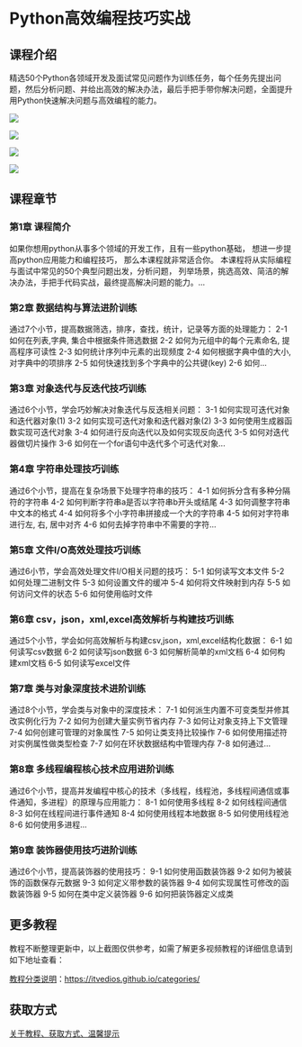 # Python高效编程技巧实战

## 课程介绍

精选50个Python各领域开发及面试常见问题作为训练任务，每个任务先提出问题，然后分析问题、并给出高效的解决办法，最后手把手带你解决问题，全面提升用Python快速解决问题与高效编程的能力。

![](http://oqn6ggw87.bkt.clouddn.com/Python高效编程技巧实战1.png)

<!--more-->

![](http://oqn6ggw87.bkt.clouddn.com/Python高效编程技巧实战2.png)

![](http://oqn6ggw87.bkt.clouddn.com/Python高效编程技巧实战3.png)

![](http://oqn6ggw87.bkt.clouddn.com/Python高效编程技巧实战4.png)

## 课程章节

### 第1章 课程简介

如果你想用python从事多个领域的开发工作，且有一些python基础， 想进一步提高python应用能力和编程技巧， 那么本课程就非常适合你。 本课程将从实际编程与面试中常见的50个典型问题出发，分析问题， 列举场景，挑选高效、简洁的解决办法，手把手代码实战，最终提高解决问题的能力。...

### 第2章 数据结构与算法进阶训练

通过7个小节，提高数据筛选，排序，查找，统计，记录等方面的处理能力： 2-1 如何在列表,字典, 集合中根据条件筛选数据 2-2 如何为元组中的每个元素命名, 提高程序可读性 2-3 如何统计序列中元素的出现频度 2-4 如何根据字典中值的大小, 对字典中的项排序 2-5 如何快速找到多个字典中的公共键(key) 2-6 如何...

### 第3章 对象迭代与反迭代技巧训练

通过6个小节，学会巧妙解决对象迭代与反迭相关问题： 3-1 如何实现可迭代对象和迭代器对象(1) 3-2 如何实现可迭代对象和迭代器对象(2) 3-3 如何使用生成器函数实现可迭代对象 3-4 如何进行反向迭代以及如何实现反向迭代 3-5 如何对迭代器做切片操作 3-6 如何在一个for语句中迭代多个可迭代对象...

### 第4章 字符串处理技巧训练

通过6个小节，提高在复杂场景下处理字符串的技巧： 4-1 如何拆分含有多种分隔符的字符串 4-2 如何判断字符串a是否以字符串b开头或结尾 4-3 如何调整字符串中文本的格式 4-4 如何将多个小字符串拼接成一个大的字符串 4-5 如何对字符串进行左, 右, 居中对齐 4-6 如何去掉字符串中不需要的字符...

### 第5章 文件I/O高效处理技巧训练

通过6小节，学会高效处理文件I/O相关问题的技巧： 5-1 如何读写文本文件 5-2 如何处理二进制文件 5-3 如何设置文件的缓冲 5-4 如何将文件映射到内存 5-5 如何访问文件的状态 5-6 如何使用临时文件

### 第6章 csv，json，xml,excel高效解析与构建技巧训练

通过5个小节，学会如何高效解析与构建csv,json，xml,excel结构化数据： 6-1 如何读写csv数据 6-2 如何读写json数据 6-3 如何解析简单的xml文档 6-4 如何构建xml文档 6-5 如何读写excel文件

### 第7章 类与对象深度技术进阶训练

通过8个小节，学会类与对象中的深度技术： 7-1 如何派生内置不可变类型并修其改实例化行为 7-2 如何为创建大量实例节省内存 7-3 如何让对象支持上下文管理 7-4 如何创建可管理的对象属性 7-5 如何让类支持比较操作 7-6 如何使用描述符对实例属性做类型检查 7-7 如何在环状数据结构中管理内存 7-8 如何通过...

### 第8章 多线程编程核心技术应用进阶训练

通过6个小节，提高并发编程中核心的技术（多线程，线程池，多线程间通信或事件通知，多进程）的原理与应用能力： 8-1 如何使用多线程 8-2 如何线程间通信 8-3 如何在线程间进行事件通知 8-4 如何使用线程本地数据 8-5 如何使用线程池 8-6 如何使用多进程...

### 第9章 装饰器使用技巧进阶训练

通过6个小节，提高装饰器的使用技巧： 9-1 如何使用函数装饰器 9-2 如何为被装饰的函数保存元数据 9-3 如何定义带参数的装饰器 9-4 如何实现属性可修改的函数装饰器 9-5 如何在类中定义装饰器 9-6 如何把装饰器定义成类

## 更多教程

教程不断整理更新中，以上截图仅供参考，如需了解更多视频教程的详细信息请到如下地址查看：

[教程分类说明](https://itvedios.github.io/categories/)：<https://itvedios.github.io/categories/>

## 获取方式

[关于教程、获取方式、温馨提示](https://itvedios.github.io/about/)
